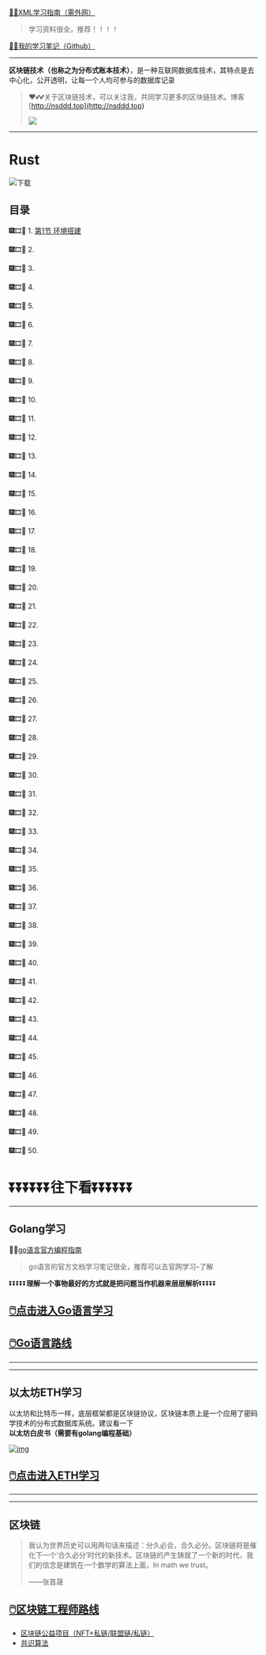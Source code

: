 [😶‍🌫️XML学习指南（需外网）](https://www.w3schools.com/xml/default.asp)

>   学习资料很全，推荐！！！！

[😶‍🌫️我的学习笔记（Github）](https://github.com/3293172751/Block_Chain)

---

**区块链技术（也称之为分布式账本技术）**，是一种互联网数据库技术，其特点是去中心化，公开透明，让每一个人均可参与的数据库记录

>   ❤️💕💕关于区块链技术，可以关注我，共同学习更多的区块链技术。博客[http://nsddd.top](http://nsddd.top)
>
>   <a href="https://wakatime.com/@3293172751/projects/hngzsvjxqc?start=2022-03-30&end=2022-04-05" title="我的区块链代码时长"> <img src="https://wakatime.com/badge/user/c445b3c6-a2bc-43a2-a24a-0828a17244b4/project/79cf7f10-4f61-42b7-92a8-dfc71cb99f4c.svg"> </a>

---

# Rust

![下载](https://sm.nsddd.top//typora/%E4%B8%8B%E8%BD%BD.png?mail:3293172751@qq.com)

## 目录

🎆🎞️🐾 1. [第1节 环境搭建](markdown/1.md)

🎆🎞️🐾 2. [](markdown/2.md)

🎆🎞️🐾 3. [](markdown/3.md)

🎆🎞️🐾 4. [](markdown/4.md)

🎆🎞️🐾 5. [](markdown/5.md)

🎆🎞️🐾 6. [](markdown/6.md)

🎆🎞️🐾 7. [](markdown/7.md)

🎆🎞️🐾 8. [](markdown/8.md)

🎆🎞️🐾 9. [](markdown/9.md)

🎆🎞️🐾 10. [](markdown/10.md)

🎆🎞️🐾 11. [](markdown/11.md)

🎆🎞️🐾 12. [](markdown/12.md)

🎆🎞️🐾 13. [](markdown/13.md)

🎆🎞️🐾 14. [](markdown/14.md)

🎆🎞️🐾 15. [](markdown/15.md)

🎆🎞️🐾 16. [](markdown/16.md)

🎆🎞️🐾 17. [](markdown/17.md)

🎆🎞️🐾 18. [](markdown/18.md)

🎆🎞️🐾 19. [](markdown/19.md)

🎆🎞️🐾 20. [](markdown/20.md)

🎆🎞️🐾 21. [](markdown/21.md)

🎆🎞️🐾 22. [](markdown/22.md)

🎆🎞️🐾 23. [](markdown/23.md)

🎆🎞️🐾 24. [](markdown/24.md)

🎆🎞️🐾 25. [](markdown/25.md)

🎆🎞️🐾 26. [](markdown/26.md)

🎆🎞️🐾 27. [](markdown/27.md)

🎆🎞️🐾 28. [](markdown/28.md)

🎆🎞️🐾 29. [](markdown/29.md)

🎆🎞️🐾 30. [](markdown/30.md)

🎆🎞️🐾 31. [](markdown/31.md)

🎆🎞️🐾 32. [](markdown/32.md)

🎆🎞️🐾 33. [](markdown/33.md)

🎆🎞️🐾 34. [](markdown/34.md)

🎆🎞️🐾 35. [](markdown/35.md)

🎆🎞️🐾 36. [](markdown/36.md)

🎆🎞️🐾 37. [](markdown/37.md)

🎆🎞️🐾 38. [](markdown/38.md)

🎆🎞️🐾 39. [](markdown/39.md)

🎆🎞️🐾 40. [](markdown/40.md)

🎆🎞️🐾 41. [](markdown/41.md)

🎆🎞️🐾 42. [](markdown/42.md)

🎆🎞️🐾 43. [](markdown/43.md)

🎆🎞️🐾 44. [](markdown/44.md)

🎆🎞️🐾 45. [](markdown/45.md)

🎆🎞️🐾 46. [](markdown/46.md)

🎆🎞️🐾 47. [](markdown/47.md)

🎆🎞️🐾 48. [](markdown/48.md)

🎆🎞️🐾 49. [](markdown/49.md)

🎆🎞️🐾 50. [](markdown/50.md)



# ⏬⏬⏬⏬⏬⏬**往下看**⏬⏬⏬⏬⏬⏬

----

## Golang学习

😶‍🌫️[go语言官方编程指南](https://golang.org/#)

> go语言的官方文档学习笔记很全，推荐可以去官网学习–了解

⏬⏬⏬⏬⏬**理解一个事物最好的方式就是把问题当作机器来层层解析**⏬⏬⏬⏬⏬

## [🖱️点击进入Go语言学习](https://github.com/3293172751/Block_Chain/blob/master/TOC.md)

## [🖱️Go语言路线](https://github.com/3293172751/Block_Chain/blob/master/go_route.md)

------

------

## 以太坊ETH学习

以太坊和比特币一样，底层框架都是区块链协议，区块链本质上是一个应用了密码学技术的分布式数据库系统。建议看一下**以太坊白皮书（需要有golang编程基础）**

[![img](https://camo.githubusercontent.com/a411fbf80ed8b270ce46ab6f188b1d8468bb67d9001e7bebbbedbe0ee36b585f/68747470733a2f2f73322e6c6f6c692e6e65742f323032322f30332f32302f67546944645541787448474a3466382e706e67)](https://etherscan.io/)

## [🖱️点击进入ETH学习](https://github.com/3293172751/Block_Chain/blob/master/eth/TOC.md)

------

------

## 区块链

> 我认为世界历史可以用两句话来描述：分久必合，合久必分。区块链将是催化下一个‘合久必分’时代的新技术。区块链的产生铸就了一个新的时代，我们的信念是建筑在一个数学的算法上面，In math we trust。
>
>  ——张首晟

## [🖱️区块链工程师路线](https://github.com/3293172751/Block_Chain/blob/master/route.md)

- [区块链公益项目（NFT+私链/联盟链/私链）](https://github.com/3293172751/Block_Chain/blob/master/区块链公益项目)
- [共识算法](https://github.com/3293172751/Block_Chain/blob/master/blockchain/README.md)